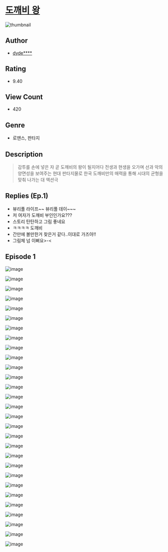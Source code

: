 # [도깨비 왕](https://comic.naver.com/challenge/list?titleId=809948)
![thumbnail](https://image-comic.pstatic.net/user_contents_data/challenge_comic/2023/05/23/286651/upload_3905575679184941158_480x623.jpeg)

## Author
- [dyde****](https://comic.naver.com/artistTitle?id=286651)

## Rating
- 9.40

## View Count
- 420

## Genre
- 로맨스, 판타지

## Description
> 감투를 손에 넣은 자 곧 도깨비의 왕이 될지어다 전생과 현생을 오가며 선과 악의 양면성을 보여주는 현대 판타지물로 한국 도깨비만의 매력을 통해 시대의 균형을 맞춰 나가는 대 액션극

## Replies (Ep.1)
- 뷰리풀 라이프~~ 뷰리풀 데이~~~
- 저 여자가 도깨비 부인인가요???
- 스토리 탄탄하고 그림 좋네요
- ㅋㅋㅋㅋ 도깨비
- 간만에 볼만한거 찾은거 같다..이대로 가즈아!!
- 그림체 넘 이뻐요>-<

## Episode 1
![image](https://image-comic.pstatic.net/user_contents_data/challenge_comic/2023/05/23/286651/upload_3486129405656392246.jpeg)

![image](https://image-comic.pstatic.net/user_contents_data/challenge_comic/2023/05/23/286651/upload_3906649914829005878.jpeg)

![image](https://image-comic.pstatic.net/user_contents_data/challenge_comic/2023/05/23/286651/upload_3774642326234804533.gif)

![image](https://image-comic.pstatic.net/user_contents_data/challenge_comic/2023/05/23/286651/upload_3689117908811002677.jpeg)

![image](https://image-comic.pstatic.net/user_contents_data/challenge_comic/2023/05/23/286651/upload_7148392819368211042.gif)

![image](https://image-comic.pstatic.net/user_contents_data/challenge_comic/2023/05/23/286651/upload_3834642894000829538.gif)

![image](https://image-comic.pstatic.net/user_contents_data/challenge_comic/2023/05/23/286651/upload_7161347067761604407.jpeg)

![image](https://image-comic.pstatic.net/user_contents_data/challenge_comic/2023/05/23/286651/upload_3544721456111314230.gif)

![image](https://image-comic.pstatic.net/user_contents_data/challenge_comic/2023/05/23/286651/upload_7378079476228699704.gif)

![image](https://image-comic.pstatic.net/user_contents_data/challenge_comic/2023/05/23/286651/upload_7076112020057174320.jpeg)

![image](https://image-comic.pstatic.net/user_contents_data/challenge_comic/2023/05/23/286651/upload_3472948459457689650.gif)

![image](https://image-comic.pstatic.net/user_contents_data/challenge_comic/2023/05/23/286651/upload_3631699226177975348.jpeg)

![image](https://image-comic.pstatic.net/user_contents_data/challenge_comic/2023/05/23/286651/upload_3762529001662920034.gif)

![image](https://image-comic.pstatic.net/user_contents_data/challenge_comic/2023/05/23/286651/upload_3617060530262598451.jpeg)

![image](https://image-comic.pstatic.net/user_contents_data/challenge_comic/2023/05/23/286651/upload_4134698325254497333.jpeg)

![image](https://image-comic.pstatic.net/user_contents_data/challenge_comic/2023/05/23/286651/upload_3558746624605369955.jpeg)

![image](https://image-comic.pstatic.net/user_contents_data/challenge_comic/2023/05/23/286651/upload_4121695685411484774.gif)

![image](https://image-comic.pstatic.net/user_contents_data/challenge_comic/2023/05/23/286651/upload_7233968681135583543.jpeg)

![image](https://image-comic.pstatic.net/user_contents_data/challenge_comic/2023/05/23/286651/upload_7089283061354095157.gif)

![image](https://image-comic.pstatic.net/user_contents_data/challenge_comic/2023/05/23/286651/upload_7220225911838423095.jpeg)

![image](https://image-comic.pstatic.net/user_contents_data/challenge_comic/2023/05/23/286651/upload_3846410743698569527.gif)

![image](https://image-comic.pstatic.net/user_contents_data/challenge_comic/2023/05/23/286651/upload_3991931108372734263.jpeg)

![image](https://image-comic.pstatic.net/user_contents_data/challenge_comic/2023/05/23/286651/upload_3618418430578943027.gif)

![image](https://image-comic.pstatic.net/user_contents_data/challenge_comic/2023/05/23/286651/upload_3545521702993933881.jpeg)

![image](https://image-comic.pstatic.net/user_contents_data/challenge_comic/2023/05/23/286651/upload_4051100252910281520.gif)

![image](https://image-comic.pstatic.net/user_contents_data/challenge_comic/2023/05/23/286651/upload_3545849555142129766.jpeg)

![image](https://image-comic.pstatic.net/user_contents_data/challenge_comic/2023/05/23/286651/upload_3978425802733989945.gif)

![image](https://image-comic.pstatic.net/user_contents_data/challenge_comic/2023/05/23/286651/upload_7090182286526723378.jpeg)

![image](https://image-comic.pstatic.net/user_contents_data/challenge_comic/2023/05/23/286651/upload_7005683704780634210.jpeg)
